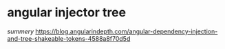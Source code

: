 # angular injector tree
*summery*
https://blog.angularindepth.com/angular-dependency-injection-and-tree-shakeable-tokens-4588a8f70d5d